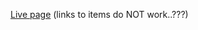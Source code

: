 
[Live page](https://gfa61-ga.github.io/udacimeals-ember-prod/#/menu/) (links to items do NOT work..???)